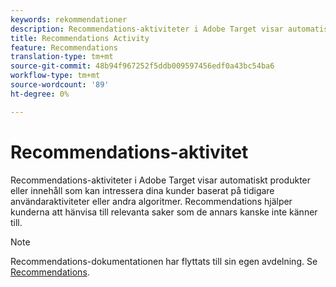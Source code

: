 ```yaml
---
keywords: rekommendationer
description: Recommendations-aktiviteter i Adobe Target visar automatiskt produkter eller innehåll som kan intressera dina kunder baserat på tidigare användaraktiviteter eller andra algoritmer. Recommendations hjälper kunderna att hänvisa till relevanta saker som de annars kanske inte känner till.
title: Recommendations Activity
feature: Recommendations
translation-type: tm+mt
source-git-commit: 48b94f967252f5ddb009597456edf0a43bc54ba6
workflow-type: tm+mt
source-wordcount: '89'
ht-degree: 0%

---
```



# Recommendations-aktivitet

Recommendations-aktiviteter i Adobe Target visar automatiskt produkter eller innehåll som kan intressera dina kunder baserat på tidigare användaraktiviteter eller andra algoritmer. Recommendations hjälper kunderna att hänvisa till relevanta saker som de annars kanske inte känner till.

>[!NOTE]
>
>Recommendations-dokumentationen har flyttats till sin egen avdelning. Se [Recommendations](/help/c-recommendations/recommendations.md#concept_7556C8A4543942F2A77B13A29339C0C0).

